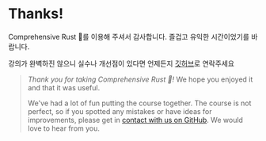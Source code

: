 # Thanks!

Comprehensive Rust 🦀를 이용해 주셔서 감사합니다. 즐겁고 유익한 시간이었기를 바랍니다.

강의가 완벽하진 않으니 실수나 개선점이 있다면 언제든지 [깃허브](https://github.com/google/comprehensive-rust/discussions)로 연락주세요 

> _Thank you for taking Comprehensive Rust 🦀!_ We hope you enjoyed it and that it
> was useful.
> 
> We've had a lot of fun putting the course together. The course is not perfect,
> so if you spotted any mistakes or have ideas for improvements, please get in
> [contact with us on
> GitHub](https://github.com/google/comprehensive-rust/discussions). We would love
> to hear from you.